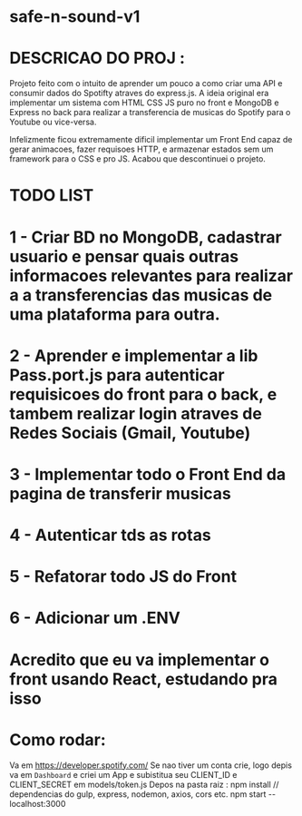 # safe-n-sound-v1
#
# DESCRICAO DO PROJ :
Projeto feito com o intuito de aprender um pouco a como criar uma API e consumir dados do Spotifty atraves do express.js. 
A ideia original era implementar um sistema com HTML CSS JS puro no front e MongoDB e Express no back para realizar a transferencia de musicas do Spotify para o Youtube ou vice-versa.

Infelizmente ficou extremamente dificil implementar um Front End capaz de gerar animacoes, fazer requisoes HTTP, e armazenar estados sem um framework para o CSS e pro JS. Acabou que descontinuei o projeto.


# TODO LIST
# 1 - Criar BD no MongoDB, cadastrar usuario e pensar quais outras informacoes relevantes para realizar a a transferencias das musicas de uma plataforma para outra.
# 2 - Aprender e implementar a lib Pass.port.js para autenticar requisicoes do front para o back, e tambem realizar login atraves de Redes Sociais (Gmail, Youtube)
# 3 - Implementar todo o Front End da pagina de transferir musicas
# 4 - Autenticar tds as rotas
# 5 - Refatorar todo JS do Front
# 6 - Adicionar um .ENV
#
# Acredito que eu va implementar o front usando React, estudando pra isso

# Como rodar:
 Va em https://developer.spotify.com/
Se nao tiver um conta crie, logo depis va em `Dashboard` e criei um App e subistitua seu CLIENT_ID e CLIENT_SECRET em models/token.js
Depos na pasta raiz :
npm install  // dependencias do gulp, express, nodemon, axios, cors etc.
npm start -- localhost:3000
